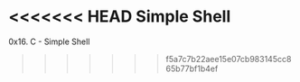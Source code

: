 <<<<<<< HEAD
Simple Shell
=======
0x16. C - Simple Shell
>>>>>>> f5a7c7b22aee15e07cb983145cc865b77bf1b4ef
